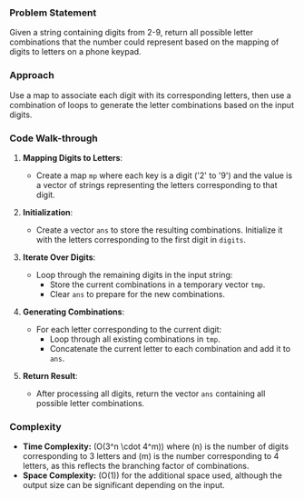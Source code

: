 ### Problem Statement
Given a string containing digits from 2-9, return all possible letter combinations that the number could represent based on the mapping of digits to letters on a phone keypad.

### Approach
Use a map to associate each digit with its corresponding letters, then use a combination of loops to generate the letter combinations based on the input digits.

### Code Walk-through
1. **Mapping Digits to Letters**:
   - Create a map `mp` where each key is a digit ('2' to '9') and the value is a vector of strings representing the letters corresponding to that digit.

2. **Initialization**:
   - Create a vector `ans` to store the resulting combinations. Initialize it with the letters corresponding to the first digit in `digits`.

3. **Iterate Over Digits**:
   - Loop through the remaining digits in the input string:
     - Store the current combinations in a temporary vector `tmp`.
     - Clear `ans` to prepare for the new combinations.

4. **Generating Combinations**:
   - For each letter corresponding to the current digit:
     - Loop through all existing combinations in `tmp`.
     - Concatenate the current letter to each combination and add it to `ans`.

5. **Return Result**:
   - After processing all digits, return the vector `ans` containing all possible letter combinations.

### Complexity
- **Time Complexity:** \(O(3^n \cdot 4^m)\) where \(n\) is the number of digits corresponding to 3 letters and \(m\) is the number corresponding to 4 letters, as this reflects the branching factor of combinations.
- **Space Complexity:** \(O(1)\) for the additional space used, although the output size can be significant depending on the input.
